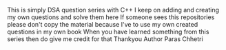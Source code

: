 This is simply DSA question series with C++ I keep on adding and creating my own questions and solve them here
If someone sees this repositories please don't copy the material because I've to use my own created questions in my own book
When you have learned something from this series then do give me credit for that
Thankyou 
Author Paras Chhetri
